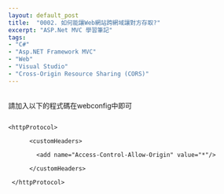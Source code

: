 ```yaml
---
layout: default_post
title:  "0002. 如何能讓Web網站跨網域讓對方存取?"
excerpt: "ASP.Net MVC 學習筆記"
tags: 
- "C#"
- "Asp.NET Framework MVC"
- "Web"
- "Visual Studio"
- "Cross-Origin Resource Sharing (CORS)"
---
```

<br/>
<div class="summary">
請加入以下的程式碼在webconfig中即可
</div>

<pre>
<code class="html atom-one-dark">
&lt;httpProtocol&gt;

      &lt;customHeaders&gt;

        &lt;add name="Access-Control-Allow-Origin" value="*"/&gt;

      &lt;/customHeaders&gt;

 &lt;/httpProtocol&gt;
</code>
</pre>